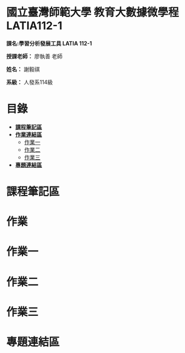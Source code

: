 # 國立臺灣師範大學 教育大數據微學程 LATIA112-1 

**課名:學習分析發展工具 LATIA 112-1** 

**授課老師：** 廖執善 老師 

**姓名：** 謝毅祺 

**系級：** 人發系114級 

# 目錄
* [**課程筆記區**](https://github.com/revhsieh/LATIA112-1#課程筆記區)  
* [**作業連結區**](https://github.com/revhsieh/LATIA112-1#作業)
  * [作業一](https://github.com/revhsieh/LATIA112-1#作業一)  
  * [作業二](https://github.com/revhsieh/LATIA112-1#作業二)
  * [作業三](https://github.com/revhsieh/LATIA112-1#作業三)
* [**專題連結區**](https://github.com/revhsieh/LATIA112-1#專題連結區)

# 課程筆記區

# 作業

# 作業一

# 作業二

# 作業三

# 專題連結區
